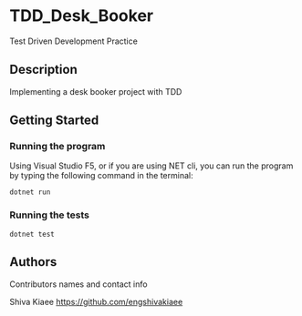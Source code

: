 # TDD_Desk_Booker

Test Driven Development Practice

## Description
Implementing a desk booker project with TDD

## Getting Started

### Running the program

Using Visual Studio F5, or if you are using NET cli, you can run the program by typing the following command in the terminal:

```
dotnet run
```

### Running the tests

```
dotnet test
```

## Authors

Contributors names and contact info

Shiva Kiaee
https://github.com/engshivakiaee
